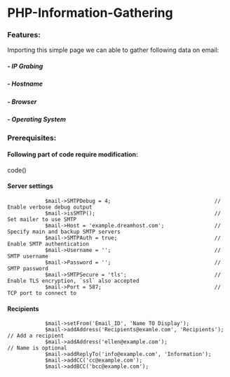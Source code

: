# PHP-Information-Gathering

### Features:

Importing this simple page we can able to gather following data on email:

##### - IP Grabing<br />
##### - Hostname<br />
##### - Browser<br />
##### - Operating System<br />

### Prerequisites:


#### Following part of code require modification:

code()

#### Server settings
                $mail->SMTPDebug = 4;                                 // Enable verbose debug output
                $mail->isSMTP();                                      // Set mailer to use SMTP
                $mail->Host = 'example.dreamhost.com';                // Specify main and backup SMTP servers
                $mail->SMTPAuth = true;                               // Enable SMTP authentication
                $mail->Username = '';                                 // SMTP username
                $mail->Password = '';                                 // SMTP password
                $mail->SMTPSecure = 'tls';                            // Enable TLS encryption, `ssl` also accepted
                $mail->Port = 587;                                    // TCP port to connect to

#### Recipients
                $mail->setFrom('Email_ID', 'Name TO Display');
                $mail->addAddress('Recipients@examle.com', 'Recipients');      // Add a recipient   
                $mail->addAddress('ellen@example.com');                        // Name is optional
                $mail->addReplyTo('info@example.com', 'Information');
                $mail->addCC('cc@example.com');
                $mail->addBCC('bcc@example.com');
                

                
